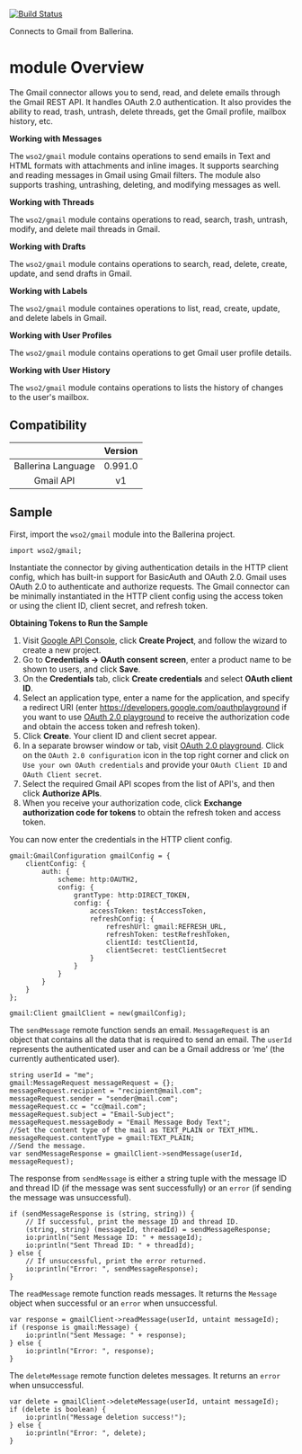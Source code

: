 [![Build Status](https://travis-ci.org/wso2-ballerina/module-gmail.svg?branch=master)](https://travis-ci.org/wso2-ballerina/module-gmail)

Connects to Gmail from Ballerina. 

# module Overview

The Gmail connector allows you to send, read, and delete emails through the Gmail REST API. It handles OAuth 2.0 
authentication. It also provides the ability to read, trash, untrash, delete threads, get the Gmail profile, mailbox 
history, etc.

**Working with Messages**

The `wso2/gmail` module contains operations to send emails in Text and HTML formats with attachments and inline images. 
It supports searching and reading messages in Gmail using Gmail filters. The module also supports trashing, untrashing, 
deleting, and modifying messages as well.

**Working with Threads**

The `wso2/gmail` module contains operations to read, search, trash, untrash, modify, and delete mail threads in Gmail.

**Working with Drafts**

The `wso2/gmail` module contains operations to search, read, delete, create, update, and send drafts in Gmail.   

**Working with Labels**

The `wso2/gmail` module containes operations to list, read, create, update, and delete labels in Gmail.

**Working with User Profiles**

The `wso2/gmail` module contains operations to get Gmail user profile details.

**Working with User History**

The `wso2/gmail` module contains operations to lists the history of changes to the user's mailbox.

## Compatibility
|                    |    Version     |  
|:------------------:|:--------------:|
| Ballerina Language | 0.991.0        |
| Gmail API          | v1             |

## Sample
First, import the `wso2/gmail` module into the Ballerina project.
```ballerina
import wso2/gmail;
```
Instantiate the connector by giving authentication details in the HTTP client config, which has built-in support for 
BasicAuth and OAuth 2.0. Gmail uses OAuth 2.0 to authenticate and authorize requests. The Gmail connector can be 
minimally instantiated in the HTTP client config using the access token or using the client ID, client secret, 
and refresh token.

**Obtaining Tokens to Run the Sample**

1. Visit [Google API Console](https://console.developers.google.com), click **Create Project**, and follow the wizard to create a new project.
2. Go to **Credentials -> OAuth consent screen**, enter a product name to be shown to users, and click **Save**.
3. On the **Credentials** tab, click **Create credentials** and select **OAuth client ID**. 
4. Select an application type, enter a name for the application, and specify a redirect URI (enter https://developers.google.com/oauthplayground if you want to use 
[OAuth 2.0 playground](https://developers.google.com/oauthplayground) to receive the authorization code and obtain the 
access token and refresh token). 
5. Click **Create**. Your client ID and client secret appear. 
6. In a separate browser window or tab, visit [OAuth 2.0 playground](https://developers.google.com/oauthplayground). Click on the `OAuth 2.0 configuration`
 icon in the top right corner and click on `Use your own OAuth credentials` and provide your `OAuth Client ID` and `OAuth Client secret`.
7. Select the required Gmail API scopes from the list of API's, and then click **Authorize APIs**.
8. When you receive your authorization code, click **Exchange authorization code for tokens** to obtain the refresh token and access token.

You can now enter the credentials in the HTTP client config. 
```ballerina
gmail:GmailConfiguration gmailConfig = {
    clientConfig: {
        auth: {
            scheme: http:OAUTH2,
            config: {
                grantType: http:DIRECT_TOKEN,
                config: {
                    accessToken: testAccessToken,
                    refreshConfig: {
                        refreshUrl: gmail:REFRESH_URL,
                        refreshToken: testRefreshToken,
                        clientId: testClientId,
                        clientSecret: testClientSecret
                    }
                }
            }
        }
    }
};

gmail:Client gmailClient = new(gmailConfig);
```
The `sendMessage` remote function sends an email. `MessageRequest` is an object that contains all the data that is required
to send an email. The `userId` represents the authenticated user and can be a Gmail address or ‘me’ 
(the currently authenticated user).

```ballerina
string userId = "me";
gmail:MessageRequest messageRequest = {};
messageRequest.recipient = "recipient@mail.com";
messageRequest.sender = "sender@mail.com";
messageRequest.cc = "cc@mail.com";
messageRequest.subject = "Email-Subject";
messageRequest.messageBody = "Email Message Body Text";
//Set the content type of the mail as TEXT_PLAIN or TEXT_HTML.
messageRequest.contentType = gmail:TEXT_PLAIN;
//Send the message.
var sendMessageResponse = gmailClient->sendMessage(userId, messageRequest);
```

The response from `sendMessage` is either a string tuple with the message ID and thread ID 
(if the message was sent successfully) or an `error` (if sending the message was unsuccessful).

```ballerina
if (sendMessageResponse is (string, string)) {
    // If successful, print the message ID and thread ID.
    (string, string) (messageId, threadId) = sendMessageResponse;
    io:println("Sent Message ID: " + messageId);
    io:println("Sent Thread ID: " + threadId);
} else {
    // If unsuccessful, print the error returned.
    io:println("Error: ", sendMessageResponse);
}
```

The `readMessage` remote function reads messages. It returns the `Message` object when successful or an `error` when unsuccessful.

```ballerina
var response = gmailClient->readMessage(userId, untaint messageId);
if (response is gmail:Message) {
    io:println("Sent Message: " + response);
} else {
    io:println("Error: ", response);
}
```

The `deleteMessage` remote function deletes messages. It returns an `error` when unsuccessful.

```ballerina    
var delete = gmailClient->deleteMessage(userId, untaint messageId);
if (delete is boolean) {
    io:println("Message deletion success!");
} else {
    io:println("Error: ", delete);
}
```
